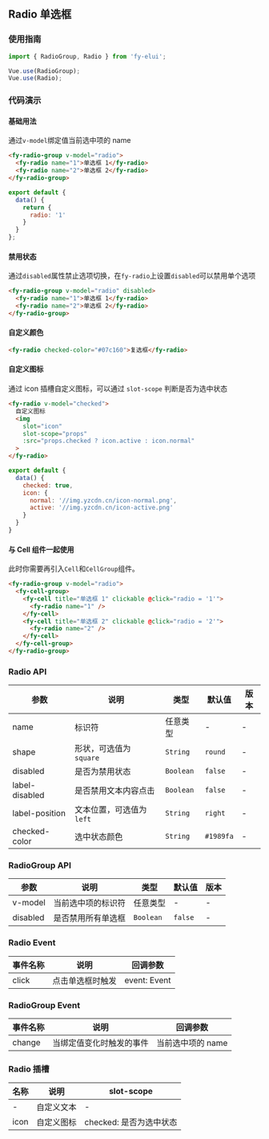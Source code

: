 ## Radio 单选框

### 使用指南
``` javascript
import { RadioGroup, Radio } from 'fy-elui';

Vue.use(RadioGroup);
Vue.use(Radio);
```

### 代码演示

#### 基础用法

通过`v-model`绑定值当前选中项的 name

```html
<fy-radio-group v-model="radio">
  <fy-radio name="1">单选框 1</fy-radio>
  <fy-radio name="2">单选框 2</fy-radio>
</fy-radio-group>
```

```javascript
export default {
  data() {
    return {
      radio: '1'
    }
  }
};
```

#### 禁用状态

通过`disabled`属性禁止选项切换，在`fy-radio`上设置`disabled`可以禁用单个选项

```html
<fy-radio-group v-model="radio" disabled>
  <fy-radio name="1">单选框 1</fy-radio>
  <fy-radio name="2">单选框 2</fy-radio>
</fy-radio-group>
```

#### 自定义颜色

```html
<fy-radio checked-color="#07c160">复选框</fy-radio>
```

#### 自定义图标

通过 icon 插槽自定义图标，可以通过 `slot-scope` 判断是否为选中状态

```html
<fy-radio v-model="checked">
  自定义图标
  <img
    slot="icon"
    slot-scope="props"
    :src="props.checked ? icon.active : icon.normal"
  >
</fy-radio>
```

```js
export default {
  data() {
    checked: true,
    icon: {
      normal: '//img.yzcdn.cn/icon-normal.png',
      active: '//img.yzcdn.cn/icon-active.png'
    }
  }
}
```

#### 与 Cell 组件一起使用

此时你需要再引入`Cell`和`CellGroup`组件。

```html
<fy-radio-group v-model="radio">
  <fy-cell-group>
    <fy-cell title="单选框 1" clickable @click="radio = '1'">
      <fy-radio name="1" />
    </fy-cell>
    <fy-cell title="单选框 2" clickable @click="radio = '2'">
      <fy-radio name="2" />
    </fy-cell>
  </fy-cell-group>
</fy-radio-group>
```

### Radio API

| 参数 | 说明 | 类型 | 默认值 | 版本 |
|------|------|------|------|------|
| name | 标识符 | 任意类型 | - | - |
| shape | 形状，可选值为 `square` | `String` | `round` | - |
| disabled | 是否为禁用状态 | `Boolean` | `false` | - |
| label-disabled | 是否禁用文本内容点击 | `Boolean` | `false` | - |
| label-position | 文本位置，可选值为 `left` | `String` | `right` | - |
| checked-color | 选中状态颜色 | `String` | `#1989fa` | - |

### RadioGroup API

| 参数 | 说明 | 类型 | 默认值 | 版本 |
|------|------|------|------|------|
| v-model | 当前选中项的标识符 | 任意类型 | - | - |
| disabled | 是否禁用所有单选框 | `Boolean` | `false` | - |

### Radio Event

| 事件名称 | 说明 | 回调参数 |
|------|------|------|
| click | 点击单选框时触发 | event: Event |

### RadioGroup Event

| 事件名称 | 说明 | 回调参数 |
|------|------|------|
| change | 当绑定值变化时触发的事件 | 当前选中项的 name |

### Radio 插槽

| 名称 | 说明 | slot-scope |
|------|------|------|
| - | 自定义文本 | - |
| icon | 自定义图标 | checked: 是否为选中状态 |
